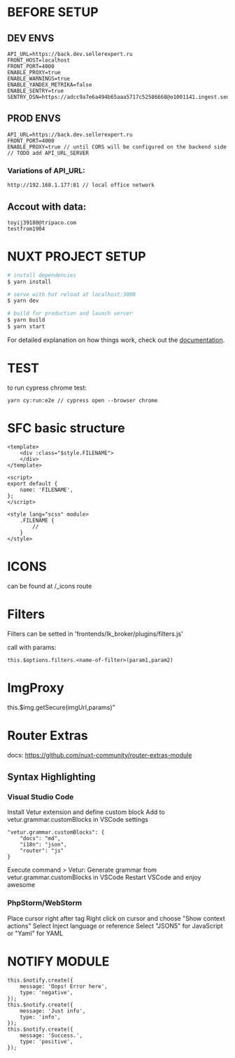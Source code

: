 # BEFORE SETUP

## DEV ENVS

```
API_URL=https://back.dev.sellerexpert.ru
FRONT_HOST=localhost
FRONT_PORT=4000
ENABLE_PROXY=true
ENABLE_WARNINGS=true
ENABLE_YANDEX_METRIKA=false
ENABLE_SENTRY=true
SENTRY_DSN=https://adcc9a7e6a494b65aaa5717c52586668@o1001141.ingest.sentry.io/5960646
```

## PROD ENVS

```
API_URL=https://back.dev.sellerexpert.ru
FRONT_PORT=4000
ENABLE_PROXY=true // until CORS will be configured on the backend side
// TODO add API_URL_SERVER
```

### Variations of API_URL:

```
http://192.168.1.177:81 // local office network
```

## Accout with data:

```
toyij39180@tripaco.com
testfrom1904
```

# NUXT PROJECT SETUP

```bash
# install dependencies
$ yarn install

# serve with hot reload at localhost:3000
$ yarn dev

# build for production and launch server
$ yarn build
$ yarn start

```

For detailed explanation on how things work, check out the [documentation](https://nuxtjs.org).

# TEST

to run cypress chrome test:

```
yarn cy:run:e2e // cypress open --browser chrome
```

# SFC basic structure

```
<template>
    <div :class="$style.FILENAME">
    </div>
</template>

<script>
export default {
    name: 'FILENAME',
};
</script>

<style lang="scss" module>
    .FILENAME {
        //
    }
</style>
```

# ICONS

can be found at /\_icons route

# Filters

Filters can be setted in 'frontends/lk_broker/plugins/filters.js'

call with params:

```
this.$options.filters.<name-of-filter>(param1,param2)
```

# ImgProxy

this.$img.getSecure(imgUrl,params)"

# Router Extras

docs:
https://github.com/nuxt-community/router-extras-module

## Syntax Highlighting

### Visual Studio Code

Install Vetur extension and define custom block
Add <router> to vetur.grammar.customBlocks in VSCode settings

```
"vetur.grammar.customBlocks": {
    "docs": "md",
    "i18n": "json",
    "router": "js"
}
```

Execute command > Vetur: Generate grammar from vetur.grammar.customBlocks in VSCode
Restart VSCode and enjoy awesome

### PhpStorm/WebStorm

Place cursor right after tag
Right click on cursor and choose "Show context actions"
Select Inject language or reference
Select "JSON5" for JavaScript or "Yaml" for YAML

# NOTIFY MODULE

```
this.$notify.create({
    message: 'Oops! Error here',
    type: 'negative',
});
this.$notify.create({
    message: 'Just info',
    type: 'info',
});
this.$notify.create({
    message: 'Success.',
    type: 'positive',
});
```
